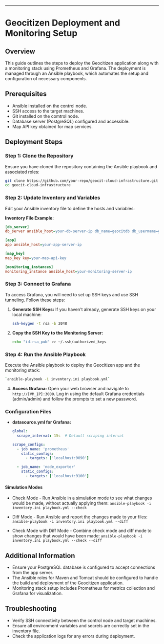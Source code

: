---

# Geocitizen Deployment and Monitoring Setup

## Overview
This guide outlines the steps to deploy the Geocitizen application along with a monitoring stack using Prometheus and Grafana. The deployment is managed through an Ansible playbook, which automates the setup and configuration of necessary components.

## Prerequisites
- Ansible installed on the control node.
- SSH access to the target machines.
- Git installed on the comtrol node.
- Database server (PostgreSQL) configured and accessible.
- Map API key obtained for map services.

## Deployment Steps

### Step 1: Clone the Repository
Ensure you have cloned the repository containing the Ansible playbook and associated roles:

```bash
git clone https://github.com/your-repo/geocit-cloud-infrastructure.git
cd geocit-cloud-infrastructure
```

### Step 2: Update Inventory and Variables
Edit your Ansible inventory file to define the hosts and variables:

**Inventory File Example:**
```ini
[db_server]
db_server ansible_host=your-db-server-ip db_name=geocitdb db_username=geocituser db_password=securepassword

[app]
app ansible_host=your-app-server-ip

[map_key]
map_key key=your-map-api-key

[monitoring_instances]
monitoring_instance ansible_host=your-monitoring-server-ip
```

### Step 3: Connect to Grafana
To access Grafana, you will need to set up SSH keys and use SSH tunneling. Follow these steps:

1. **Generate SSH Keys:**
   If you haven't already, generate SSH keys on your local machine:

   ```bash
   ssh-keygen -t rsa -b 2048
   ```

2. **Copy the SSH Key to the Monitoring Server:**
   ```bash
   echo "id.rsa_pub" >> ~/.ssh/authorized_keys
   ```

### Step 4: Run the Ansible Playbook
Execute the Ansible playbook to deploy the Geocitizen app and the monitoring stack:

```bash
`ansible-playbook -i inventory.ini playbook.yml`
```

4. **Access Grafana:**
   Open your web browser and navigate to `http://[VM_IP]:3000`. Log in using the default Grafana credentials (admin/admin) and follow the prompts to set a new password.

### Configuration Files
- **datasource.yml for Grafana:**
  ```yaml
  global:
    scrape_interval: 15s  # Default scraping interval

  scrape_configs:
    - job_name: 'prometheus'
      static_configs:
        - targets: ['localhost:9090']

    - job_name: 'node_exporter'
      static_configs:
        - targets: ['localhost:9100']
  ```

#### Simulation Modes

- Check Mode - Run Ansible in a simulation mode to see what changes would be made, without actually applying them:
`ansible-playbook -i inventory.ini playbook.yml --check`

- Diff Mode - Run Ansible and report the changes made to your files:
`ansible-playbook -i inventory.ini playbook.yml --diff`

- Check Mode with Diff Mode - Combine check mode and diff mode to show changes that would have been made:
`ansible-playbook -i inventory.ini playbook.yml --check --diff`

## Additional Information
- Ensure your PostgreSQL database is configured to accept connections from the app server.
- The Ansible roles for Maven and Tomcat should be configured to handle the build and deployment of the Geocitizen application.
- Monitoring stack setup includes Prometheus for metrics collection and Grafana for visualization.

## Troubleshooting
- Verify SSH connectivity between the control node and target machines.
- Ensure all environment variables and secrets are correctly set in the inventory file.
- Check the application logs for any errors during deployment.
